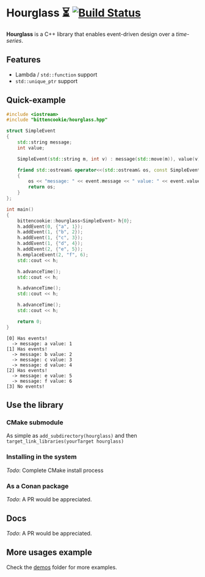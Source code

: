 # Hourglass :hourglass_flowing_sand: [![Build Status](https://travis-ci.com/bitten-cookie/hourglass.svg?branch=master)](https://travis-ci.com/bitten-cookie/hourglass)

**Hourglass** is a C++ library that enables event-driven design over a *time-series*.

## Features

- Lambda / `std::function` support
- `std::unique_ptr` support

## Quick-example

```cpp
#include <iostream>
#include "bittencookie/hourglass.hpp"

struct SimpleEvent
{
    std::string message;
    int value;

    SimpleEvent(std::string m, int v) : message(std::move(m)), value(v) {}

    friend std::ostream& operator<<(std::ostream& os, const SimpleEvent& event)
    {
        os << "message: " << event.message << " value: " << event.value;
        return os;
    }
};

int main()
{
    bittencookie::hourglass<SimpleEvent> h{0};
    h.addEvent(0, {"a", 1});
    h.addEvent(1, {"b", 2});
    h.addEvent(1, {"c", 3});
    h.addEvent(1, {"d", 4});
    h.addEvent(2, {"e", 5});
    h.emplaceEvent(2, "f", 6);
    std::cout << h;

    h.advanceTime();
    std::cout << h;

    h.advanceTime();
    std::cout << h;

    h.advanceTime();
    std::cout << h;

    return 0;
}

```

```
[0] Has events!
  -> message: a value: 1
[1] Has events!
  -> message: b value: 2
  -> message: c value: 3
  -> message: d value: 4
[2] Has events!
  -> message: e value: 5
  -> message: f value: 6
[3] No events!
```

## Use the library
### CMake submodule
As simple as `add_subdirectory(hourglass)` and then `target_link_libraries(yourTarget hourglass)`

### Installing in the system
*Todo*: Complete CMake install process

### As a Conan package
*Todo*: A PR would be appreciated.

## Docs
*Todo*: A PR would be appreciated.

## More usages example

Check the [demos](/demos) folder for more examples.